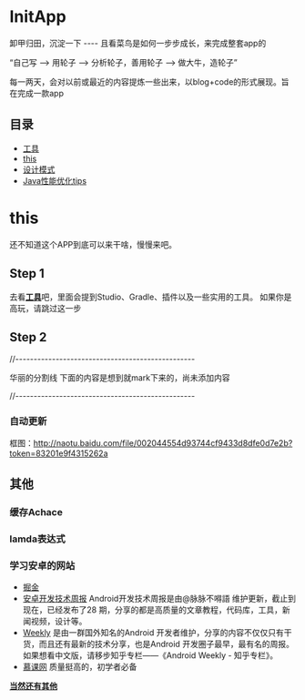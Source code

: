 # InitApp
卸甲归田，沉淀一下 ---- 且看菜鸟是如何一步步成长，来完成整套app的

“自己写 --> 用轮子 --> 分析轮子，善用轮子 --> 做大牛，造轮子”

每一两天，会对以前或最近的内容提炼一些出来，以blog+code的形式展现。旨在完成一款app

## 目录

- [工具](https://github.com/mBigFlower/InitApp/tree/master/blog/setting)
- [this](#this)
- [设计模式](https://github.com/mBigFlower/InitApp/tree/master/blog/design_patterns)
- [Java性能优化tips](https://github.com/mBigFlower/InitApp/tree/master/blog/optimization)
 
<h1 id=this> this </h1>

还不知道这个APP到底可以来干啥，慢慢来吧。

## Step 1

去看[**工具**](https://github.com/mBigFlower/InitApp/tree/master/blog/setting)吧，里面会提到Studio、Gradle、插件以及一些实用的工具。
如果你是高玩，请跳过这一步

## Step 2



//-------------------------------------------------

华丽的分割线 下面的内容是想到就mark下来的，尚未添加内容

//-------------------------------------------------


### 自动更新

框图：http://naotu.baidu.com/file/002044554d93744cf9433d8dfe0d7e2b?token=83201e9f4315262a


## 其他

### 缓存Achace

### lamda表达式

### 学习安卓的网站

- [掘金](http://gold.xitu.io/)
- [安卓开发技术周报](http://www.androidweekly.cn/) Android开发技术周报是由@脉脉不嘚語 维护更新，截止到现在，已经发布了28 期，分享的都是高质量的文章教程，代码库，工具，新闻视频，设计等。
- [Weekly](http://androidweekly.net/) 是由一群国外知名的Android 开发者维护，分享的内容不仅仅只有干货，而且还有最新的技术分享，也是Android 开发圈子最早，最有名的周报。如果想看中文版，请移步知乎专栏——《Android Weekly - 知乎专栏》。
- [慕课网](http://www.imooc.com/) 质量挺高的，初学者必备

**[当然还有其他](http://tikitoo.me/2016/04/26/android-worth-subscribe-daily-weekly/)**

  